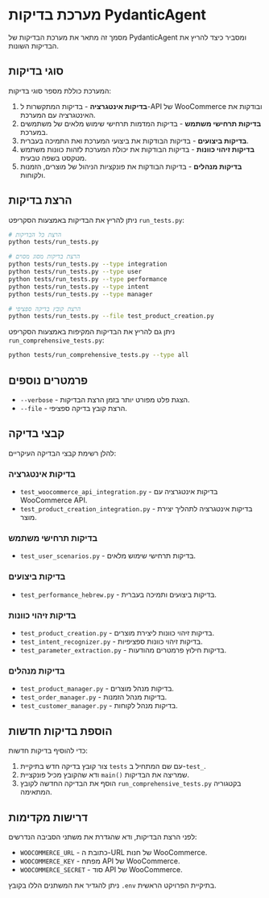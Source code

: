 # מערכת בדיקות PydanticAgent

מסמך זה מתאר את מערכת הבדיקות של PydanticAgent ומסביר כיצד להריץ את הבדיקות השונות.

## סוגי בדיקות

המערכת כוללת מספר סוגי בדיקות:

1. **בדיקות אינטגרציה** - בדיקות המתקשרות ל-API של WooCommerce ובודקות את האינטגרציה עם המערכת.
2. **בדיקות תרחישי משתמש** - בדיקות המדמות תרחישי שימוש מלאים של משתמשים במערכת.
3. **בדיקות ביצועים** - בדיקות הבודקות את ביצועי המערכת ואת התמיכה בעברית.
4. **בדיקות זיהוי כוונות** - בדיקות הבודקות את יכולת המערכת לזהות כוונות משתמש מטקסט בשפה טבעית.
5. **בדיקות מנהלים** - בדיקות הבודקות את פונקציות הניהול של מוצרים, הזמנות ולקוחות.

## הרצת בדיקות

ניתן להריץ את הבדיקות באמצעות הסקריפט `run_tests.py`:

```bash
# הרצת כל הבדיקות
python tests/run_tests.py

# הרצת בדיקות מסוג מסוים
python tests/run_tests.py --type integration
python tests/run_tests.py --type user
python tests/run_tests.py --type performance
python tests/run_tests.py --type intent
python tests/run_tests.py --type manager

# הרצת קובץ בדיקה ספציפי
python tests/run_tests.py --file test_product_creation.py
```

ניתן גם להריץ את הבדיקות המקיפות באמצעות הסקריפט `run_comprehensive_tests.py`:

```bash
python tests/run_comprehensive_tests.py --type all
```

## פרמטרים נוספים

- `--verbose` - הצגת פלט מפורט יותר בזמן הרצת הבדיקות.
- `--file` - הרצת קובץ בדיקה ספציפי.

## קבצי בדיקה

להלן רשימת קבצי הבדיקה העיקריים:

### בדיקות אינטגרציה
- `test_woocommerce_api_integration.py` - בדיקות אינטגרציה עם WooCommerce API.
- `test_product_creation_integration.py` - בדיקות אינטגרציה לתהליך יצירת מוצר.

### בדיקות תרחישי משתמש
- `test_user_scenarios.py` - בדיקות תרחישי שימוש מלאים.

### בדיקות ביצועים
- `test_performance_hebrew.py` - בדיקות ביצועים ותמיכה בעברית.

### בדיקות זיהוי כוונות
- `test_product_creation.py` - בדיקות זיהוי כוונות ליצירת מוצרים.
- `test_intent_recognizer.py` - בדיקות זיהוי כוונות ספציפיות.
- `test_parameter_extraction.py` - בדיקות חילוץ פרמטרים מהודעות.

### בדיקות מנהלים
- `test_product_manager.py` - בדיקות מנהל מוצרים.
- `test_order_manager.py` - בדיקות מנהל הזמנות.
- `test_customer_manager.py` - בדיקות מנהל לקוחות.

## הוספת בדיקות חדשות

כדי להוסיף בדיקות חדשות:

1. צור קובץ בדיקה חדש בתיקיית `tests` עם שם המתחיל ב-`test_`.
2. ודא שהקובץ מכיל פונקציית `main()` שמריצה את הבדיקות.
3. הוסף את הבדיקה החדשה לקובץ `run_comprehensive_tests.py` בקטגוריה המתאימה.

## דרישות מקדימות

לפני הרצת הבדיקות, ודא שהגדרת את משתני הסביבה הנדרשים:

- `WOOCOMMERCE_URL` - כתובת ה-URL של חנות WooCommerce.
- `WOOCOMMERCE_KEY` - מפתח API של WooCommerce.
- `WOOCOMMERCE_SECRET` - סוד API של WooCommerce.

ניתן להגדיר את המשתנים הללו בקובץ `.env` בתיקיית הפרויקט הראשית. 